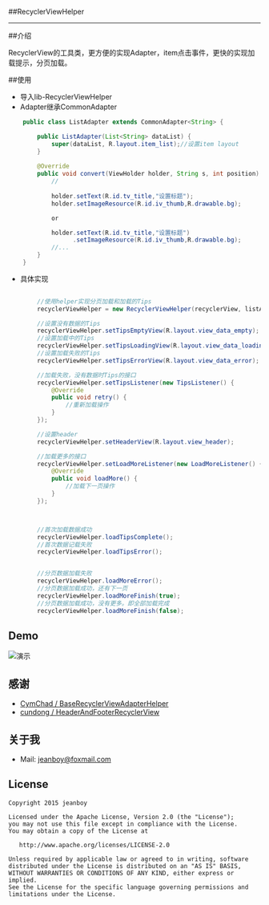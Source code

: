 ##RecyclerViewHelper

------

##介绍

RecyclerView的工具类，更方便的实现Adapter，item点击事件，更快的实现加载提示，分页加载。

##使用

* 导入lib-RecyclerViewHelper
* Adapter继承CommonAdapter<T>
```java
	public class ListAdapter extends CommonAdapter<String> {

	    public ListAdapter(List<String> dataList) {
	        super(dataList, R.layout.item_list);//设置item layout
	    }
	
	    @Override
	    public void convert(ViewHolder holder, String s, int position) {
	        //
	
	        holder.setText(R.id.tv_title,"设置标题");
	        holder.setImageResource(R.id.iv_thumb,R.drawable.bg);

			or

			holder.setText(R.id.tv_title,"设置标题")
				  .setImageResource(R.id.iv_thumb,R.drawable.bg);
	        //...
	    }
	}
```

* 具体实现
```java
    
		//使用helper实现分页加载和加载的Tips
        recyclerViewHelper = new RecyclerViewHelper(recyclerView, listAdapter);

        //设置没有数据的Tips
        recyclerViewHelper.setTipsEmptyView(R.layout.view_data_empty);
        //设置加载中的Tips
        recyclerViewHelper.setTipsLoadingView(R.layout.view_data_loading);
        //设置加载失败的Tips
        recyclerViewHelper.setTipsErrorView(R.layout.view_data_error);

        //加载失败，没有数据时Tips的接口
        recyclerViewHelper.setTipsListener(new TipsListener() {
            @Override
            public void retry() {
                //重新加载操作
            }
        });

        //设置header
		recyclerViewHelper.setHeaderView(R.layout.view_header);

        //加载更多的接口
        recyclerViewHelper.setLoadMoreListener(new LoadMoreListener() {
            @Override
            public void loadMore() {
                //加载下一页操作
            }
        });



		//首次加载数据成功
        recyclerViewHelper.loadTipsComplete();
        //首次数据记载失败
        recyclerViewHelper.loadTipsError();


		//分页数据加载失败
        recyclerViewHelper.loadMoreError();
		//分页数据加载成功，还有下一页
        recyclerViewHelper.loadMoreFinish(true);
        //分页数据加载成功，没有更多。即全部加载完成
        recyclerViewHelper.loadMoreFinish(false);

```




## Demo

![演示][1]

## 感谢

* [CymChad / BaseRecyclerViewAdapterHelper](https://github.com/CymChad/BaseRecyclerViewAdapterHelper)
* [cundong / HeaderAndFooterRecyclerView](https://github.com/cundong/HeaderAndFooterRecyclerView)

## 关于我

* Mail: jeanboy@foxmail.com

## License

    Copyright 2015 jeanboy

    Licensed under the Apache License, Version 2.0 (the "License");
    you may not use this file except in compliance with the License.
    You may obtain a copy of the License at

       http://www.apache.org/licenses/LICENSE-2.0

    Unless required by applicable law or agreed to in writing, software
    distributed under the License is distributed on an "AS IS" BASIS,
    WITHOUT WARRANTIES OR CONDITIONS OF ANY KIND, either express or implied.
    See the License for the specific language governing permissions and
    limitations under the License.

  [1]: https://github.com/freekite/Android-RecyclerViewHelper/blob/master/resource/ScreenShot1.jpg
